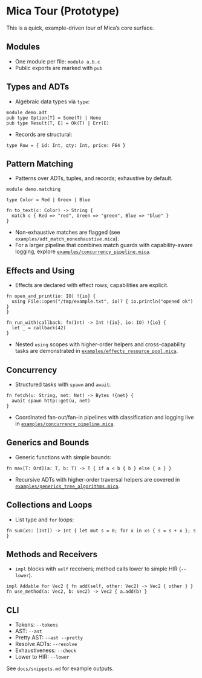 # Mica Tour (Prototype)

This is a quick, example-driven tour of Mica’s core surface.

## Modules

- One module per file: `module a.b.c`
- Public exports are marked with `pub`

## Types and ADTs

- Algebraic data types via `type`:

```mica
module demo.adt
pub type Option[T] = Some(T) | None
pub type Result[T, E] = Ok(T) | Err(E)
```

- Records are structural:

```mica
type Row = { id: Int, qty: Int, price: F64 }
```

## Pattern Matching

- Patterns over ADTs, tuples, and records; exhaustive by default.

```mica
module demo.matching

type Color = Red | Green | Blue

fn to_text(c: Color) -> String {
  match c { Red => "red", Green => "green", Blue => "blue" }
}
```

- Non-exhaustive matches are flagged (see `examples/adt_match_nonexhaustive.mica`).
- For a larger pipeline that combines match guards with capability-aware logging,
  explore [`examples/concurrency_pipeline.mica`](../examples/concurrency_pipeline.mica).

## Effects and Using

- Effects are declared with effect rows; capabilities are explicit.

```mica
fn open_and_print(io: IO) !{io} {
  using File::open("/tmp/example.txt", io)? { io.println("opened ok") }
}

fn run_with(callback: fn(Int) -> Int !{io}, io: IO) !{io} {
  let _ = callback(42)
}
```

- Nested `using` scopes with higher-order helpers and cross-capability tasks are
  demonstrated in
  [`examples/effects_resource_pool.mica`](../examples/effects_resource_pool.mica).

## Concurrency

- Structured tasks with `spawn` and `await`:

```mica
fn fetch(u: String, net: Net) -> Bytes !{net} {
  await spawn http::get(u, net)
}
```

- Coordinated fan-out/fan-in pipelines with classification and logging live in
  [`examples/concurrency_pipeline.mica`](../examples/concurrency_pipeline.mica).

## Generics and Bounds

- Generic functions with simple bounds:

```mica
fn max[T: Ord](a: T, b: T) -> T { if a < b { b } else { a } }
```

- Recursive ADTs with higher-order traversal helpers are covered in
  [`examples/generics_tree_algorithms.mica`](../examples/generics_tree_algorithms.mica).

## Collections and Loops

- List type and `for` loops:

```mica
fn sum(xs: [Int]) -> Int { let mut s = 0; for x in xs { s = s + x }; s }
```

## Methods and Receivers

- `impl` blocks with `self` receivers; method calls lower to simple HIR (`--lower`).

```mica
impl Addable for Vec2 { fn add(self, other: Vec2) -> Vec2 { other } }
fn use_method(a: Vec2, b: Vec2) -> Vec2 { a.add(b) }
```

## CLI

- Tokens: `--tokens`
- AST: `--ast`
- Pretty AST: `--ast --pretty`
- Resolve ADTs: `--resolve`
- Exhaustiveness: `--check`
- Lower to HIR: `--lower`

See `docs/snippets.md` for example outputs.

